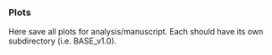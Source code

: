 ### Plots

Here save all plots for analysis/manuscript.  Each should have its own subdirectory (i.e. BASE_v1.0).